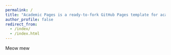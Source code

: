```yaml
---
permalink: /
title: "Academic Pages is a ready-to-fork GitHub Pages template for academic personal websites"
author_profile: false
redirect_from: 
  - /index/
  - /index.html
---
```


Meow mew